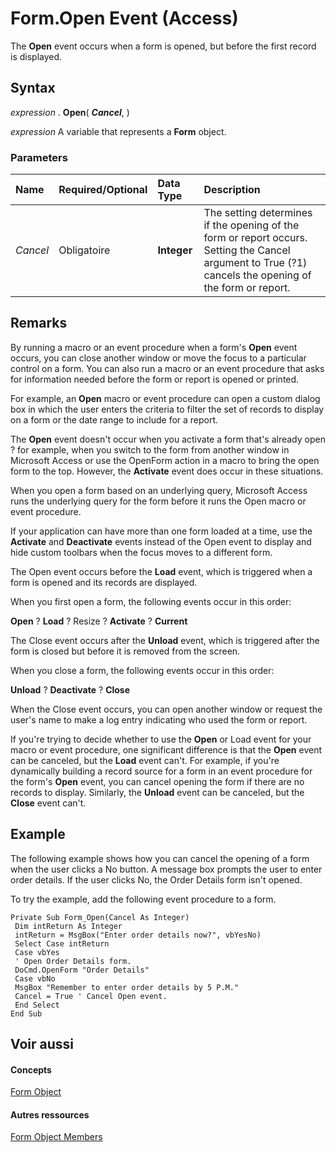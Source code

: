 
# Form.Open Event (Access)

The  **Open** event occurs when a form is opened, but before the first record is displayed.
 


## Syntax

*expression* . **Open**( ***Cancel***, )
 

 
*expression* A variable that represents a **Form** object.
 

 

### Parameters



|**Name**|**Required/Optional**|**Data Type**|**Description**|
|:-----|:-----|:-----|:-----|
| _Cancel_|Obligatoire|**Integer**|The setting determines if the opening of the form or report occurs. Setting the Cancel argument to True (?1) cancels the opening of the form or report.|

## Remarks

By running a macro or an event procedure when a form's  **Open** event occurs, you can close another window or move the focus to a particular control on a form. You can also run a macro or an event procedure that asks for information needed before the form or report is opened or printed.
 

 
For example, an  **Open** macro or event procedure can open a custom dialog box in which the user enters the criteria to filter the set of records to display on a form or the date range to include for a report.
 

 
The  **Open** event doesn't occur when you activate a form that's already open ? for example, when you switch to the form from another window in Microsoft Access or use the OpenForm action in a macro to bring the open form to the top. However, the **Activate** event does occur in these situations.
 

 
When you open a form based on an underlying query, Microsoft Access runs the underlying query for the form before it runs the Open macro or event procedure.
 

 
If your application can have more than one form loaded at a time, use the  **Activate** and **Deactivate** events instead of the Open event to display and hide custom toolbars when the focus moves to a different form.
 

 
The Open event occurs before the  **Load** event, which is triggered when a form is opened and its records are displayed.
 

 
When you first open a form, the following events occur in this order:
 

 
 **Open** ? **Load** ? Resize ? **Activate** ? **Current**
 

 
The Close event occurs after the  **Unload** event, which is triggered after the form is closed but before it is removed from the screen.
 

 
When you close a form, the following events occur in this order:
 

 
 **Unload** ? **Deactivate** ? **Close**
 

 
When the Close event occurs, you can open another window or request the user's name to make a log entry indicating who used the form or report.
 

 
If you're trying to decide whether to use the  **Open** or Load event for your macro or event procedure, one significant difference is that the **Open** event can be canceled, but the **Load** event can't. For example, if you're dynamically building a record source for a form in an event procedure for the form's **Open** event, you can cancel opening the form if there are no records to display. Similarly, the **Unload** event can be canceled, but the **Close** event can't.
 

 

## Example

The following example shows how you can cancel the opening of a form when the user clicks a No button. A message box prompts the user to enter order details. If the user clicks No, the Order Details form isn't opened.
 

 
To try the example, add the following event procedure to a form.
 

 



```
Private Sub Form_Open(Cancel As Integer) 
 Dim intReturn As Integer 
 intReturn = MsgBox("Enter order details now?", vbYesNo) 
 Select Case intReturn 
 Case vbYes 
 ' Open Order Details form. 
 DoCmd.OpenForm "Order Details" 
 Case vbNo 
 MsgBox "Remember to enter order details by 5 P.M." 
 Cancel = True ' Cancel Open event. 
 End Select 
End Sub
```


## Voir aussi


#### Concepts


 
[Form Object](72ef9219-142b-b690-b696-3eba9a5d4522.md)
#### Autres ressources


 
[Form Object Members](http://msdn.microsoft.com/library/e1976b58-28ca-8f76-cdf3-6732cb06ce6c%28Office.15%29.aspx)